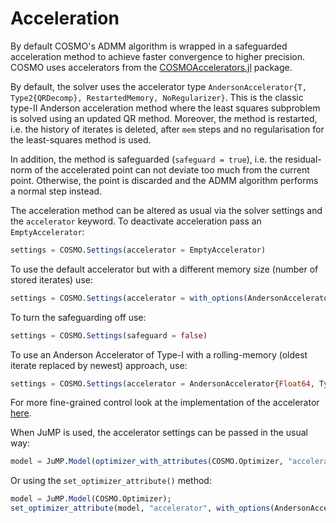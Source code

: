 # Acceleration 

By default COSMO's ADMM algorithm is wrapped in a safeguarded acceleration method to achieve faster convergence to higher precision. COSMO uses accelerators from the [COSMOAccelerators.jl](https://github.com/oxfordcontrol/COSMOAccelerators.jl) package.

By default, the solver uses the accelerator type `AndersonAccelerator{T, Type2{QRDecomp}, RestartedMemory, NoRegularizer}`. This is the classic type-II Anderson acceleration method where the least squares subproblem is solved using an updated QR method. Moreover, the method is restarted, i.e. the history of iterates is deleted, after `mem` steps and no regularisation for the least-squares method is used.

In addition, the method is safeguarded (`safeguard = true`), i.e. the residual-norm of the accelerated point can not deviate too much from the current point. Otherwise, the point is discarded and the ADMM algorithm performs a normal step instead.

The acceleration method can be altered as usual via the solver settings and the `accelerator` keyword. To deactivate acceleration pass an `EmptyAccelerator`:
```julia
settings = COSMO.Settings(accelerator = EmptyAccelerator)
```
To use the default accelerator but with a different memory size (number of stored iterates) use:
```julia
settings = COSMO.Settings(accelerator = with_options(AndersonAccelerator, mem = 15))
```
To turn the safeguarding off use:
```julia
settings = COSMO.Settings(safeguard = false)
```
To use an Anderson Accelerator of Type-I with a rolling-memory (oldest iterate replaced by newest) approach, use:
```julia
settings = COSMO.Settings(accelerator = AndersonAccelerator{Float64, Type1, RollingMemory, NoRegularizer})
```
For more fine-grained control look at the implementation of the accelerator [here](https://github.com/oxfordcontrol/COSMOAccelerators.jl/blob/master/src/anderson_accelerator.jl#L71).

When JuMP is used, the accelerator settings can be passed in the usual way:
```julia
model = JuMP.Model(optimizer_with_attributes(COSMO.Optimizer, "accelerator" => with_options(AndersonAccelerator, mem = 15)))
```
Or using the `set_optimizer_attribute()` method:
```julia
model = JuMP.Model(COSMO.Optimizer);
set_optimizer_attribute(model, "accelerator", with_options(AndersonAccelerator, mem = 15))
```